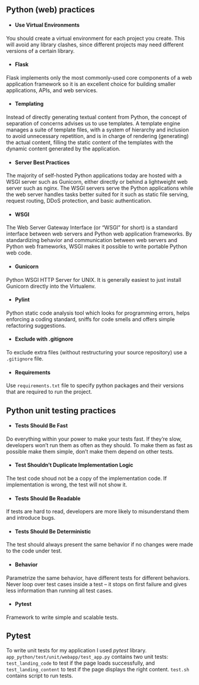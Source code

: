 ## Python (web) practices

* #### Use Virtual Environments

You should create a virtual environment for each project you create.
This will avoid any library clashes, since different projects may need different versions of a certain library.

* #### Flask

Flask implements only the most commonly-used core components of a web application framework so it is an excellent choice for building smaller applications, APIs, and web services.

* #### Templating

Instead of directly generating textual content from Python, the concept of separation of concerns advises us to use templates. A template engine manages a suite of template files, with a system of hierarchy and inclusion to avoid unnecessary repetition, and is in charge of rendering (generating) the actual content, filling the static content of the templates with the dynamic content generated by the application.

* #### Server Best Practices

The majority of self-hosted Python applications today are hosted with a WSGI server such as Gunicorn, either directly or behind a lightweight web server such as nginx. The WSGI servers serve the Python applications while the web server handles tasks better suited for it such as static file serving, request routing, DDoS protection, and basic authentication.

* #### WSGI

The Web Server Gateway Interface (or “WSGI” for short) is a standard interface between web servers and Python web application frameworks. By standardizing behavior and communication between web servers and Python web frameworks, WSGI makes it possible to write portable Python web code.

* #### Gunicorn

Python WSGI HTTP Server for UNIX. It is generally easiest to just install Gunicorn directly into the Virtualenv. 

* #### Pylint

Python static code analysis tool which looks for programming errors, helps enforcing a coding standard, sniffs for code smells and offers simple refactoring suggestions.

* #### Exclude with .gitignore

To exclude extra files (without restructuring your source repository) use a `.gitignore` file.

* #### Requirements

Use `requirements.txt` file to specify python packages and their versions that are required to run the project.

## Python unit testing practices

* #### Tests Should Be Fast

Do everything within your power to make your tests fast. If they’re slow, developers won’t run them as often as they should. To make them as fast as possible make them simple, don’t make them depend on other tests.

* #### Test Shouldn’t Duplicate Implementation Logic

The test code shoud not be a copy of the implementation code. If implementation is wrong, the test will not show it.

* #### Tests Should Be Readable

If tests are hard to read, developers are more likely to misunderstand them and introduce bugs. 

* #### Tests Should Be Deterministic

The test should always present the same behavior if no changes were made to the code under test.

* #### Behavior

Parametrize the same behavior, have different tests for different behaviors. Never loop over test cases inside a test – it stops on first failure and gives less information than running all test cases.

* #### Pytest

Framework to write simple and scalable tests.

## Pytest

To write unit tests for my application I used _pytest_ library. `app_python/test/unit/webapp/test_app.py` contains two unit tests: `test_landing_code` to test if the page loads successfully, and `test_landing_content` to test if the page displays the right content. `test.sh` contains script to run tests. 
